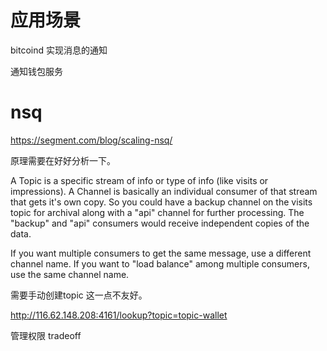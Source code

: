 

# 应用场景  

bitcoind 实现消息的通知  

通知钱包服务  


# nsq 

https://segment.com/blog/scaling-nsq/ 

原理需要在好好分析一下。


A Topic is a specific stream of info or type of info (like visits or impressions).
A Channel is basically an individual consumer of that stream that gets it's own copy. So you could have a backup channel on the visits topic for archival along with a "api" channel for further processing. The "backup" and "api" consumers would receive independent copies of the data.

If you want multiple consumers to get the same message, use a different channel name. If you want to "load balance" among multiple consumers, use the same channel name. 


需要手动创建topic 
这一点不友好。

http://116.62.148.208:4161/lookup?topic=topic-wallet 

管理权限 
tradeoff

